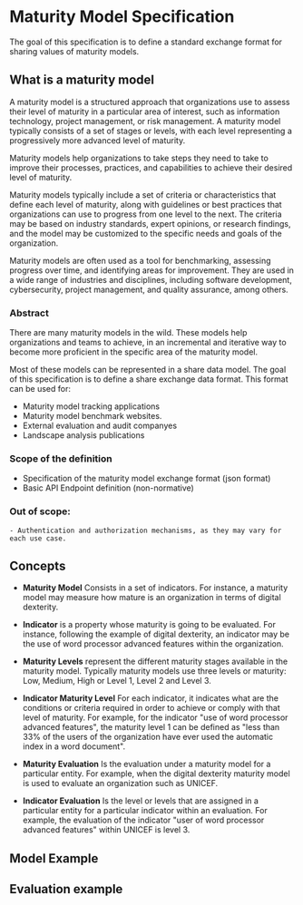 # Maturity Model Specification

The goal of this specification is to define a standard exchange format for sharing values of maturity models.

## What is a maturity model

A maturity model is a structured approach that organizations use to assess their level of maturity in a particular area of interest, such as information technology, project management, or risk management. A maturity model typically consists of a set of stages or levels, with each level representing a progressively more advanced level of maturity.

Maturity models help organizations to take steps they need to take to improve their processes, practices, and capabilities to achieve their desired level of maturity.

Maturity models typically include a set of criteria or characteristics that define each level of maturity, along with guidelines or best practices that organizations can use to progress from one level to the next. The criteria may be based on industry standards, expert opinions, or research findings, and the model may be customized to the specific needs and goals of the organization.

Maturity models are often used as a tool for benchmarking, assessing progress over time, and identifying areas for improvement. They are used in a wide range of industries and disciplines, including software development, cybersecurity, project management, and quality assurance, among others.

### Abstract
There are many maturity models in the wild. These models help organizations and teams to achieve, in an incremental and iterative way to become more proficient in the specific area of the maturity model.
      
Most of these models can be represented in a share data model. The goal of this specification is to define a share exchange data format.
This format can be used for:

- Maturity model tracking applications 
- Maturity model benchmark websites.
- External evaluation and audit companyes
- Landscape analysis publications
    
### Scope of the definition
- Specification of the maturity model exchange format (json format)
- Basic API Endpoint definition (non-normative)
    
### Out of scope:
    - Authentication and authorization mechanisms, as they may vary for each use case.
    
## Concepts

- **Maturity Model** Consists in a set of indicators. For instance, a maturity model may measure how mature is an organization in terms of digital dexterity.

- **Indicator** is a property whose maturity is going to be evaluated. For instance, following the example of digital dexterity, an indicator may be the use of word processor advanced features within the organization.

- **Maturity Levels** represent the different maturity stages available in the maturity model. Typically maturity models use three levels or maturity: Low, Medium, High or Level 1, Level 2 and Level 3. 

- **Indicator Maturity Level** For each indicator, it indicates what are the conditions or criteria required in order to achieve or comply with that level of maturity. For example, for the indicator "use of word processor advanced features", the maturity level 1 can be defined as "less than 33% of the users of the organization have ever used the automatic index in a word document".

- **Maturity Evaluation** Is the evaluation under a maturity model for a particular entity. For example, when the digital dexterity maturity model is used to evaluate an organization such as UNICEF.

- **Indicator Evaluation** Is the level or levels that are assigned in a particular entity for a particular indicator within an evaluation. For example, the evaluation of the indicator "user of word processor advanced features" within UNICEF is level 3.

## Model Example



## Evaluation example